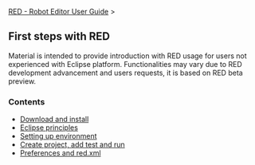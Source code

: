 [RED - Robot Editor User Guide](../index.md) >

## First steps with RED

Material is intended to provide introduction with RED usage for users not
experienced with Eclipse platform. Functionalities may vary due to RED
development advancement and users requests, it is based on RED beta preview.

### Contents

  * [Download and install](download_install.md)
  * [Eclipse principles](eclipse_principles.md)
  * [Setting up environment](setting_up_environment.md)
  * [Create project, add test and run](create_run.md)
  * [Preferences and red.xml](preferences_misc.md)

